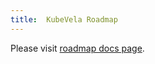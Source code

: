 ```yaml
---
title:  KubeVela Roadmap
---
```


Please visit [roadmap docs page](https://github.com/kubevela/kubevela/tree/master/docs/en/roadmap/).
